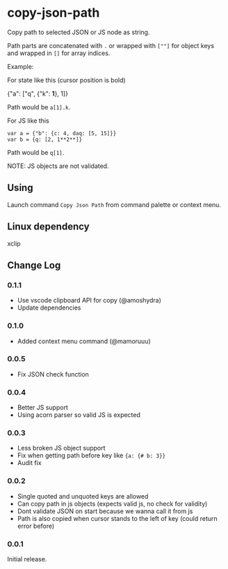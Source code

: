 # copy-json-path

Copy path to selected JSON or JS node as string.

Path parts are concatenated with `.` or wrapped with `[""]` for object keys and wrapped in `[]` for array indices.

Example:

For state like this (cursor position is bold)

{"a": ["q", {"k": **1**}, 1]}

Path would be `a[1].k`.

For JS like this 

```
var a = {"b": {c: 4, daq: [5, 15]}}
var b = {q: [2, 1**2**]}
```

Path would be `q[1]`.

NOTE: JS objects are not validated.

## Using

Launch command `Copy Json Path` from command palette or context menu.

## Linux dependency

xclip

## Change Log

### 0.1.1

- Use vscode clipboard API for copy (@amoshydra)
- Update dependencies

### 0.1.0

- Added context menu command (@mamoruuu)

### 0.0.5

- Fix JSON check function

### 0.0.4

- Better JS support
- Using acorn parser so valid JS is expected

### 0.0.3

- Less broken JS object support
- Fix when getting path before key like `{a: {# b: 3}}`
- Audit fix

### 0.0.2

- Single quoted and unquoted keys are allowed
- Can copy path in js objects (expects valid js, no check for validity)
- Dont validate JSON on start because we wanna call it from js
- Path is also copied when cursor stands to the left of key (could return error before)

### 0.0.1

Initial release.
